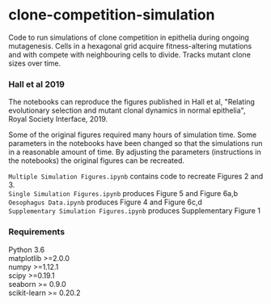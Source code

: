 # clone-competition-simulation
Code to run simulations of clone competition in epithelia during ongoing mutagenesis.
Cells in a hexagonal grid acquire fitness-altering mutations and with compete with neighbouring cells to divide.
Tracks mutant clone sizes over time.


### Hall et al 2019
The notebooks can reproduce the figures published in Hall et al, "Relating evolutionary selection and mutant clonal dynamics in normal epithelia", Royal Society Interface, 2019.

Some of the original figures required many hours of simulation time. Some parameters in the notebooks have been changed so that the simulations run in a reasonable amount of time.
By adjusting the parameters (instructions in the notebooks) the original figures can be recreated.

`Multiple Simulation Figures.ipynb` contains code to recreate Figures 2 and 3.  
`Single Simulation Figures.ipynb` produces Figure 5 and Figure 6a,b  
`Oesophagus Data.ipynb` produces Figure 4 and Figure 6c,d  
`Supplementary Simulation Figures.ipynb` produces Supplementary Figure 1  


### Requirements
Python 3.6  
matplotlib >=2.0.0  
numpy >=1.12.1  
scipy >=0.19.1  
seaborn >= 0.9.0  
scikit-learn >= 0.20.2
